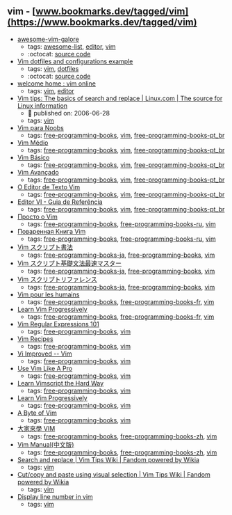 vim - [www.bookmarks.dev/tagged/vim](https://www.bookmarks.dev/tagged/vim)
---
* [awesome-vim-galore](https://github.com/mhinz/vim-galore#readme)
    * tags: [awesome-list](../tagged/awesome-list.md), [editor](../tagged/editor.md), [vim](../tagged/vim.md)
    * :octocat: [source code](https://github.com/mhinz/vim-galore#readme)
* [Vim dotfiles and configurations example](https://github.com/jessfraz/.vim)
    * tags: [vim](../tagged/vim.md), [dotfiles](../tagged/dotfiles.md)
    * :octocat: [source code](https://github.com/jessfraz/.vim)
* [welcome home : vim online](https://www.vim.org/)
    * tags: [vim](../tagged/vim.md), [editor](../tagged/editor.md)
* [Vim tips: The basics of search and replace | Linux.com | The source for Linux information](https://www.linux.com/learn/vim-tips-basics-search-and-replace)
    * :calendar: published on: 2006-06-28
    * tags: [vim](../tagged/vim.md)
* [Vim para Noobs](http://woliveiras.com.br/vimparanoobs/)
    * tags: [free-programming-books](../tagged/free-programming-books.md), [vim](../tagged/vim.md), [free-programming-books-pt_br](../tagged/free-programming-books-pt_br.md)
* [Vim Médio](http://aurelio.net/vim/vim-medio.txt)
    * tags: [free-programming-books](../tagged/free-programming-books.md), [vim](../tagged/vim.md), [free-programming-books-pt_br](../tagged/free-programming-books-pt_br.md)
* [Vim Básico](http://aurelio.net/vim/vim-basico.txt)
    * tags: [free-programming-books](../tagged/free-programming-books.md), [vim](../tagged/vim.md), [free-programming-books-pt_br](../tagged/free-programming-books-pt_br.md)
* [Vim Avançado](http://aurelio.net/vim/vim-avancado.txt)
    * tags: [free-programming-books](../tagged/free-programming-books.md), [vim](../tagged/vim.md), [free-programming-books-pt_br](../tagged/free-programming-books-pt_br.md)
* [O Editor de Texto Vim](https://code.google.com/p/vimbook)
    * tags: [free-programming-books](../tagged/free-programming-books.md), [vim](../tagged/vim.md), [free-programming-books-pt_br](../tagged/free-programming-books-pt_br.md)
* [Editor VI - Guia de Referência](http://aurelio.net/curso/material/vim-ref.html)
    * tags: [free-programming-books](../tagged/free-programming-books.md), [vim](../tagged/vim.md), [free-programming-books-pt_br](../tagged/free-programming-books-pt_br.md)
* [Просто о Vim](http://rus-linux.net/MyLDP/BOOKS/Vim/prosto-o-vim.pdf)
    * tags: [free-programming-books](../tagged/free-programming-books.md), [free-programming-books-ru](../tagged/free-programming-books-ru.md), [vim](../tagged/vim.md)
* [Поваренная Книга Vim](http://www.opennet.ru/docs/RUS/vim_cookbook/)
    * tags: [free-programming-books](../tagged/free-programming-books.md), [free-programming-books-ru](../tagged/free-programming-books-ru.md), [vim](../tagged/vim.md)
* [Vim スクリプト書法](http://vim-jp.org/vimdoc-ja/usr_41.html)
    * tags: [free-programming-books-ja](../tagged/free-programming-books-ja.md), [free-programming-books](../tagged/free-programming-books.md), [vim](../tagged/vim.md)
* [Vim スクリプト基礎文法最速マスター](http://d.hatena.ne.jp/thinca/20100201/1265009821)
    * tags: [free-programming-books-ja](../tagged/free-programming-books-ja.md), [free-programming-books](../tagged/free-programming-books.md), [vim](../tagged/vim.md)
* [Vim スクリプトリファレンス](http://nanasi.jp/code.html)
    * tags: [free-programming-books-ja](../tagged/free-programming-books-ja.md), [free-programming-books](../tagged/free-programming-books.md), [vim](../tagged/vim.md)
* [Vim pour les humains](https://vimebook.com/fr)
    * tags: [free-programming-books](../tagged/free-programming-books.md), [free-programming-books-fr](../tagged/free-programming-books-fr.md), [vim](../tagged/vim.md)
* [Learn Vim Progressively](http://yannesposito.com/Scratch/fr/blog/Learn-Vim-Progressively/)
    * tags: [free-programming-books](../tagged/free-programming-books.md), [free-programming-books-fr](../tagged/free-programming-books-fr.md), [vim](../tagged/vim.md)
* [Vim Regular Expressions 101](http://vimregex.com)
    * tags: [free-programming-books](../tagged/free-programming-books.md), [vim](../tagged/vim.md)
* [Vim Recipes](https://web.archive.org/web/20130302172911/http://vim.runpaint.org/vim-recipes.pdf)
    * tags: [free-programming-books](../tagged/free-programming-books.md), [vim](../tagged/vim.md)
* [Vi Improved -- Vim](http://www.truth.sk/vim/vimbook-OPL.pdf)
    * tags: [free-programming-books](../tagged/free-programming-books.md), [vim](../tagged/vim.md)
* [Use Vim Like A Pro](https://leanpub.com/VimLikeAPro)
    * tags: [free-programming-books](../tagged/free-programming-books.md), [vim](../tagged/vim.md)
* [Learn Vimscript the Hard Way](http://learnvimscriptthehardway.stevelosh.com)
    * tags: [free-programming-books](../tagged/free-programming-books.md), [vim](../tagged/vim.md)
* [Learn Vim Progressively](http://yannesposito.com/Scratch/en/blog/Learn-Vim-Progressively/)
    * tags: [free-programming-books](../tagged/free-programming-books.md), [vim](../tagged/vim.md)
* [A Byte of Vim](http://www.swaroopch.com/notes/vim/)
    * tags: [free-programming-books](../tagged/free-programming-books.md), [vim](../tagged/vim.md)
* [大家來學 VIM](http://www.study-area.org/tips/vim/index.html)
    * tags: [free-programming-books](../tagged/free-programming-books.md), [free-programming-books-zh](../tagged/free-programming-books-zh.md), [vim](../tagged/vim.md)
* [Vim Manual(中文版)](http://man.chinaunix.net/newsoft/vi/doc/help.html)
    * tags: [free-programming-books](../tagged/free-programming-books.md), [free-programming-books-zh](../tagged/free-programming-books-zh.md), [vim](../tagged/vim.md)
* [Search and replace | Vim Tips Wiki | Fandom powered by Wikia](http://vim.wikia.com/wiki/Search_and_replace)
    * tags: [vim](../tagged/vim.md)
* [Cut/copy and paste using visual selection | Vim Tips Wiki | Fandom powered by Wikia](http://vim.wikia.com/wiki/Cut/copy_and_paste_using_visual_selection)
    * tags: [vim](../tagged/vim.md)
* [Display line number in vim](http://vim.wikia.com/wiki/Display_line_numbers)
    * tags: [vim](../tagged/vim.md)
